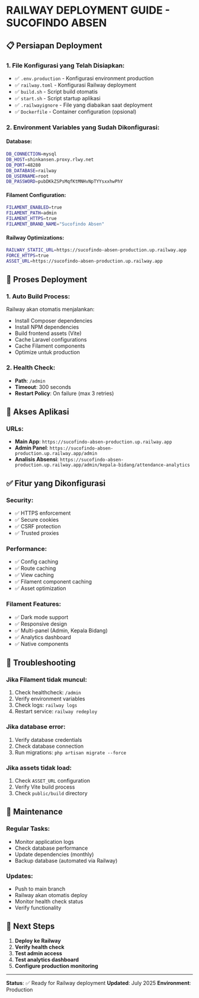 # RAILWAY DEPLOYMENT GUIDE - SUCOFINDO ABSEN

## 📋 Persiapan Deployment

### 1. **File Konfigurasi yang Telah Disiapkan:**
- ✅ `.env.production` - Konfigurasi environment production
- ✅ `railway.toml` - Konfigurasi Railway deployment
- ✅ `build.sh` - Script build otomatis
- ✅ `start.sh` - Script startup aplikasi
- ✅ `.railwayignore` - File yang diabaikan saat deployment
- ✅ `Dockerfile` - Container configuration (opsional)

### 2. **Environment Variables yang Sudah Dikonfigurasi:**

#### **Database:**
```bash
DB_CONNECTION=mysql
DB_HOST=shinkansen.proxy.rlwy.net
DB_PORT=48280
DB_DATABASE=railway
DB_USERNAME=root
DB_PASSWORD=pubDKkZSPsMqfKtMNHvNpTYYsxxhwPhY
```

#### **Filament Configuration:**
```bash
FILAMENT_ENABLED=true
FILAMENT_PATH=admin
FILAMENT_HTTPS=true
FILAMENT_BRAND_NAME="Sucofindo Absen"
```

#### **Railway Optimizations:**
```bash
RAILWAY_STATIC_URL=https://sucofindo-absen-production.up.railway.app
FORCE_HTTPS=true
ASSET_URL=https://sucofindo-absen-production.up.railway.app
```

## 🚀 Proses Deployment

### 1. **Auto Build Process:**
Railway akan otomatis menjalankan:
- Install Composer dependencies
- Install NPM dependencies  
- Build frontend assets (Vite)
- Cache Laravel configurations
- Cache Filament components
- Optimize untuk production

### 2. **Health Check:**
- **Path**: `/admin`
- **Timeout**: 300 seconds
- **Restart Policy**: On failure (max 3 retries)

## 🔧 Akses Aplikasi

### **URLs:**
- **Main App**: `https://sucofindo-absen-production.up.railway.app`
- **Admin Panel**: `https://sucofindo-absen-production.up.railway.app/admin`
- **Analisis Absensi**: `https://sucofindo-absen-production.up.railway.app/admin/kepala-bidang/attendance-analytics`

## ✅ Fitur yang Dikonfigurasi

### **Security:**
- ✅ HTTPS enforcement
- ✅ Secure cookies
- ✅ CSRF protection
- ✅ Trusted proxies

### **Performance:**
- ✅ Config caching
- ✅ Route caching
- ✅ View caching
- ✅ Filament component caching
- ✅ Asset optimization

### **Filament Features:**
- ✅ Dark mode support
- ✅ Responsive design
- ✅ Multi-panel (Admin, Kepala Bidang)
- ✅ Analytics dashboard
- ✅ Native components

## 🐛 Troubleshooting

### **Jika Filament tidak muncul:**
1. Check healthcheck: `/admin`
2. Verify environment variables
3. Check logs: `railway logs`
4. Restart service: `railway redeploy`

### **Jika database error:**
1. Verify database credentials
2. Check database connection
3. Run migrations: `php artisan migrate --force`

### **Jika assets tidak load:**
1. Check `ASSET_URL` configuration
2. Verify Vite build process
3. Check `public/build` directory

## 📝 Maintenance

### **Regular Tasks:**
- Monitor application logs
- Check database performance
- Update dependencies (monthly)
- Backup database (automated via Railway)

### **Updates:**
- Push to main branch
- Railway akan otomatis deploy
- Monitor health check status
- Verify functionality

## 🎯 Next Steps

1. **Deploy ke Railway**
2. **Verify health check**
3. **Test admin access**
4. **Test analytics dashboard**
5. **Configure production monitoring**

---

**Status**: ✅ Ready for Railway deployment
**Updated**: July 2025
**Environment**: Production
